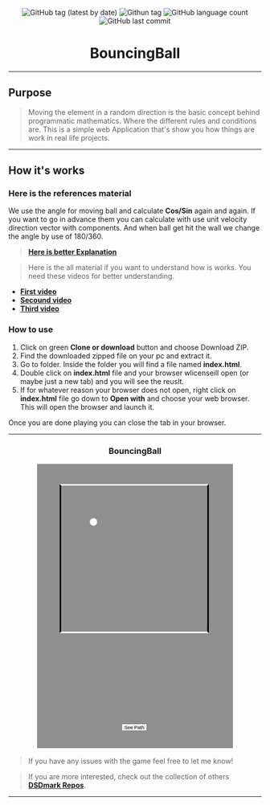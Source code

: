 <div align="center">

![GitHub tag (latest by date)](https://img.shields.io/github/v/tag/DSDmark/BouncingBall)
![Githun tag](https://img.shields.io/github/license/DSDmark/BouncingBall)
![GitHub language count](https://img.shields.io/github/languages/count/DSDmark/BouncingBall)
![GitHub last commit](https://img.shields.io/github/last-commit/DSDmark/BouncingBall)

# BouncingBall

</div>

---

<div align="center">

<div align="left">

## Purpose

> Moving the element in a random direction is the basic concept behind programmatic mathematics. Where the different rules and conditions are. This is a simple web Application that's show you how things are work in real life projects.

---

## How it's works

### Here is the references material

We use the angle for moving ball and calculate **Cos/Sin** again and again. If you want to go in advance them you can calculate with use unit velocity direction vector with components. And when ball get hit the wall we change the angle by use of 180/360.


> [**Here is better Explanation**](https://stackoverflow.com/questions/45154176/calculate-angle-change-after-hitting-a-tilted-wall)

> Here is the all material if you want to understand how is works. You need these videos for better understanding.

- [**First video**](https://youtu.be/vuoNyvMvDtA)
- [**Secound video**](https://youtu.be/LO3Awjn_gyU)
- [**Third video**](https://youtu.be/r2S7j54I68c)

### How to use

1. Click on green **Clone or download** button and choose Download ZIP.
2. Find the downloaded zipped file on your pc and extract it.
3. Go to folder. Inside the folder you will find a file named **index.html**.
4. Double click on **index.html** file and your browser wlicenseill open (or maybe just a new tab) and you will see the reuslt.
5. If for whatever reason your browser does not open, right click on **index.html** file go down to **Open with**
   and choose your web browser. This will open the browser and launch it.

Once you are done playing you can close the tab in your browser.

---

</div>

### BouncingBall

![BouncingBall preview](assets/images/preview.gif "BouncingBall")

</div>

> If you have any issues with the game feel free to let me know!

> If you are more interested, check out the collection of others [ **DSDmark Repos**](https://github.com/DSDmark?tab=repositories "DSDmark Repos").


---
